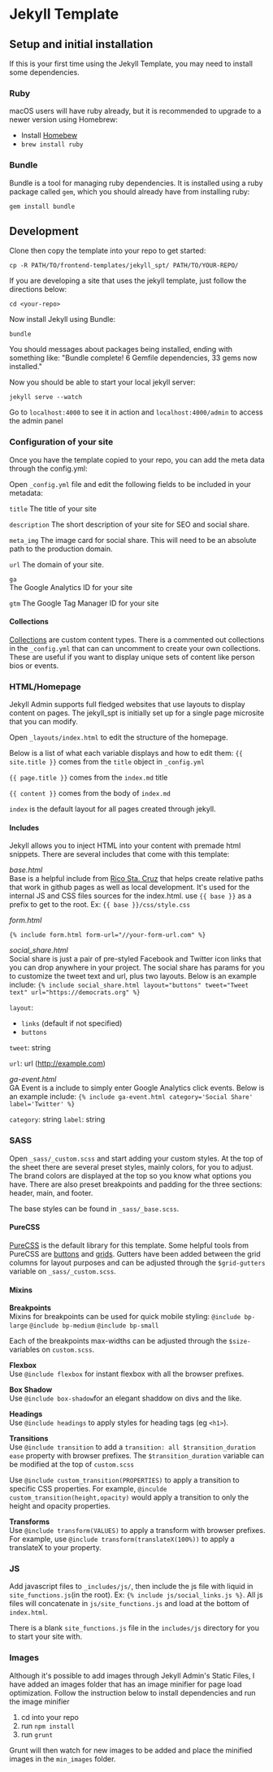 # Jekyll Template

## Setup and initial installation

If this is your first time using the Jekyll Template, you may need to install some dependencies.

### Ruby

macOS users will have ruby already, but it is recommended to upgrade to a newer version using Homebrew:

* Install [Homebew](https://brew.sh/)
* `brew install ruby`

### Bundle

Bundle is a tool for managing ruby dependencies. It is installed using a ruby package called `gem`, which you should already have from installing ruby:

`gem install bundle`

## Development

Clone then copy the template into your repo to get started:

`cp -R PATH/TO/frontend-templates/jekyll_spt/ PATH/TO/YOUR-REPO/`

If you are developing a site that uses the jekyll template, just follow the directions below:

`cd <your-repo>`

Now install Jekyll using Bundle:

`bundle`

You should messages about packages being installed, ending with something like: "Bundle complete! 6 Gemfile dependencies, 33 gems now installed."

Now you should be able to start your local jekyll server:

`jekyll serve --watch`

Go to `localhost:4000` to see it in action and `localhost:4000/admin` to access the admin panel

### Configuration of your site

Once you have the template copied to your repo, you can add the meta data through the config.yml:

Open `_config.yml` file and edit the following fields to be included in your metadata:

`title`
The title of your site

`description`
The short description of your site for SEO and social share.

`meta_img`
The image card for social share. This will need to be an absolute path to the production domain.

`url`
The domain of your site.

`ga`  
The Google Analytics ID for your site

`gtm`
The Google Tag Manager ID for your site

#### Collections

[Collections](https://jekyllrb.com/docs/collections/) are custom content types. There is a commented out collections in the `_config.yml` that can can uncomment to create your own collections. These are useful if you want to display unique sets of content like person bios or events.

### HTML/Homepage

Jekyll Admin supports full fledged websites that use layouts to display content on pages. The jekyll_spt is initially set up for a single page microsite that you can modify.

Open `_layouts/index.html` to edit the structure of the homepage.

Below is a list of what each variable displays and how to edit them:
`{{ site.title }}` comes from the `title` object in `_config.yml`

`{{ page.title }}` comes from the `index.md` title

`{{ content }}` comes from the body of `index.md`

`index` is the default layout for all pages created through jekyll.

#### Includes
Jekyll allows you to inject HTML into your content with premade html snippets. There are several includes that come with this template:

*base.html*  
Base is a helpful include from [Rico Sta. Cruz](https://ricostacruz.com/til/relative-paths-in-jekyll) that helps create relative paths that work in github pages as well as local development. It's used for the internal JS and CSS files sources for the index.html. use `{{ base }}` as a prefix to get to the root. Ex: `{{ base }}/css/style.css`

*form.html*  

`{% include form.html form-url="//your-form-url.com" %}`

*social_share.html*  
Social share is just a pair of pre-styled Facebook and Twitter icon links that you can drop anywhere in your project. The social share has params for you to customize the tweet text and url, plus two layouts. Below is an example include:
`{% include social_share.html layout="buttons" tweet="Tweet text" url="https://democrats.org" %}`

`layout`:
* `links` (default if not specified)
* `buttons`  

`tweet`: string

`url`: url (http://example.com)

*ga-event.html*  
GA Event is a include to simply enter Google Analytics click events. Below is an example include:
`{% include ga-event.html category='Social Share' label='Twitter' %}`

`category`: string
`label`: string

### SASS

Open `_sass/_custom.scss` and start adding your custom styles. At the top of the sheet there are several preset styles, mainly colors, for you to adjust. The brand colors are displayed at the top so you know what options you have. There are also preset breakpoints and padding for the three sections: header, main, and footer.

The base styles can be found in `_sass/_base.scss`.

#### PureCSS
[PureCSS](https://purecss.io/) is the default library for this template. Some helpful tools from PureCSS are [buttons](https://purecss.io/buttons/) and [grids](https://purecss.io/grids/). Gutters have been added between the grid columns for layout purposes and can be adjusted through the `$grid-gutters` variable on `_sass/_custom.scss`.

#### Mixins

**Breakpoints**  
Mixins for breakpoints can be used for quick mobile styling:
`@include bp-large`
`@include bp-medium`
`@include bp-small`

Each of the breakpoints max-widths can be adjusted through the `$size-` variables on `custom.scss`.

**Flexbox**  
Use `@include flexbox` for instant flexbox with all the browser prefixes.

**Box Shadow**  
Use `@include box-shadow`for an elegant shaddow on divs and the like.

**Headings**  
Use `@include headings` to apply styles for heading tags (eg `<h1>`).

**Transitions**  
Use `@include transition` to add a `transition: all $transition_duration ease` property with browser prefixes. The `$transition_duration` variable can be modified at the top of `custom.scss`

Use `@include custom_transition(PROPERTIES)` to apply a transition to specific CSS properties. For example, `@inculde custom_transition(height,opacity)` would apply a transition to only the height and opacity properties.

**Transforms**  
Use `@include transform(VALUES)` to apply a transform with browser prefixes. For example, use `@include transform(translateX(100%))` to apply a translateX to your property.

### JS

Add javascript files to `_includes/js/`, then include the js file with liquid in `site_functions.js`(in the root). Ex: `{% include js/social_links.js %}`. All js files will concatenate in `js/site_functions.js` and load at the bottom of `index.html`.

There is a blank `site_functions.js` file in the `includes/js` directory for you to start your site with.

### Images

Although it's possible to add images through Jekyll Admin's Static Files, I have added an images folder that has an image minifier for page load optimization. Follow the instruction below to install dependencies and run the image minifier

1. cd into your repo
2. run `npm install`
3. run `grunt`

Grunt will then watch for new images to be added and place the minified images in the `min_images` folder.
